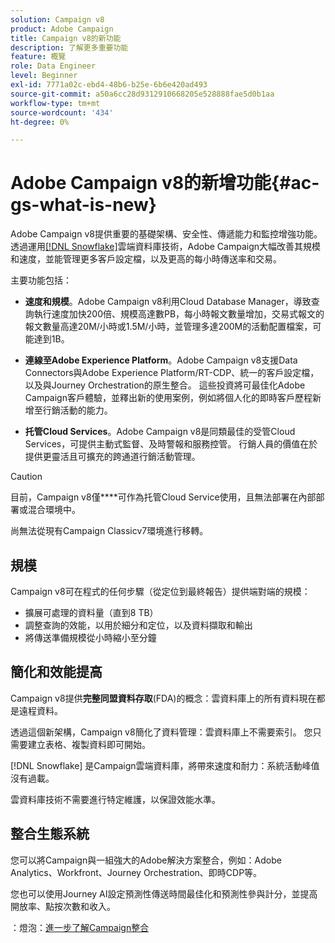 ```yaml
---
solution: Campaign v8
product: Adobe Campaign
title: Campaign v8的新功能
description: 了解更多重要功能
feature: 概覽
role: Data Engineer
level: Beginner
exl-id: 7771a02c-ebd4-48b6-b25e-6b6e420ad493
source-git-commit: a50a6cc28d9312910668205e528888fae5d0b1aa
workflow-type: tm+mt
source-wordcount: '434'
ht-degree: 0%

---
```


# Adobe Campaign v8的新增功能{#ac-gs-what-is-new}

Adobe Campaign v8提供重要的基礎架構、安全性、傳遞能力和監控增強功能。 透過運用[[!DNL Snowflake]](https://www.snowflake.com/)雲端資料庫技術，Adobe Campaign大幅改善其規模和速度，並能管理更多客戶設定檔，以及更高的每小時傳送率和交易。

主要功能包括：

* **速度和規模**。Adobe Campaign v8利用Cloud Database Manager，導致查詢執行速度加快200倍、規模高達數PB，每小時報文數量增加，交易式報文的報文數量高達20M/小時或1.5M/小時，並管理多達200M的活動配置檔案，可能達到1B。

* **連線至Adobe Experience Platform**。Adobe Campaign v8支援Data Connectors與Adobe Experience Platform/RT-CDP、統一的客戶設定檔，以及與Journey Orchestration的原生整合。 這些投資將可最佳化Adobe Campaign客戶體驗，並釋出新的使用案例，例如將個人化的即時客戶歷程新增至行銷活動的能力。

* **托管Cloud Services**。Adobe Campaign v8是同類最佳的受管Cloud Services，可提供主動式監督、及時警報和服務控管。 行銷人員的價值在於提供更靈活且可擴充的跨通道行銷活動管理。

>[!CAUTION]
>
>目前，Campaign v8僅&#x200B;****&#x200B;可作為托管Cloud Service使用，且無法部署在內部部署或混合環境中。
>
>尚無法從現有Campaign Classicv7環境進行移轉。


## 規模

Campaign v8可在程式的任何步驟（從定位到最終報告）提供端對端的規模：

* 擴展可處理的資料量（直到8 TB）
* 調整查詢的效能，以用於細分和定位，以及資料擷取和輸出
* 將傳送準備規模從小時縮小至分鐘

## 簡化和效能提高

Campaign v8提供&#x200B;**完整同盟資料存取**(FDA)的概念：雲資料庫上的所有資料現在都是遠程資料。

透過這個新架構，Campaign v8簡化了資料管理：雲資料庫上不需要索引。 您只需要建立表格、複製資料即可開始。

[!DNL Snowflake] 是Campaign雲端資料庫，將帶來速度和耐力：系統活動峰值沒有過載。

雲資料庫技術不需要進行特定維護，以保證效能水準。

## 整合生態系統

您可以將Campaign與一組強大的Adobe解決方案整合，例如：Adobe Analytics、Workfront、Journey Orchestration、即時CDP等。

您也可以使用Journey AI設定預測性傳送時間最佳化和預測性參與計分，並提高開放率、點按次數和收入。

：燈泡：[進一步了解Campaign整合](../connect/integration.md)

